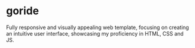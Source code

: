 # goride
Fully responsive and visually appealing web template, focusing on creating an intuitive user interface, showcasing my proficiency in HTML, CSS and JS.
